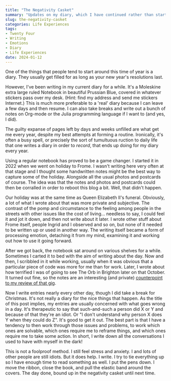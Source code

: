 ```yaml
---
title: "The Negativity Casket"
summary: "Updates on my diary, which I have continued rather than starting this month. Sometimes you can't write because you haven't done the things you like to write about. Sometimes you can't write because you don't feel you can articulate things correctly. I write anyway most of the time."
slug: the-negativity-casket
categories: Life Experiences
tags:
- Twenty Four
- Writing
- Emotions
- Diary
- Life Experiences
date: 2024-01-12
---
```


One of the things that people tend to start around this time of year is a diary. They usually get filled for as long as your new year's resolutions last.

However, I've been writing in my current diary for a while. It's a Moleskine extra large ruled Notebook in beautiful Prussian Blue, covered in whatever stickers pass over my desk. (Hint: find my address and send me stickers Internet.) This is much more preferable to a 'real' diary because I can leave a few days and then resume. I can also take breaks and write out a bunch of notes on Org-mode or the Julia programming language if I want to (and yes, I did).

The guilty expanse of pages left by days and weeks unfilled are what get me every year, despite my best attempts at forming a routine. Ironically, it's often a busy spell, or precisely the sort of tumultuous ruction to daily life that one writes a diary in order to *record*, that ends up doing for my diary every year.

Using a regular notebook has proved to be a game changer. I started it in 2022 when we went on holiday to Frome. I wasn't writing here very often at that stage and I thought some handwritten notes might be the best way to capture some of the holiday. Alongside all the usual photos and postcards of course. The idea was that the notes and photos and postcards could then be corralled in order to reboot this blog a bit. Well, that didn't happen.

Our holiday was at the same time as Queen Elizabeth II's funeral. Obviously, a lot of what I wrote about that was more private and subjective. The contrast of the pomp and circumstance to the feeling among people in the streets with other issues like the cost of living... needless to say, I could feel it and jot it down, and then not write about it later. I wrote other stuff about Frome itself, people Ingrid and I observed and so on, but none of it needed to be written up or used in another way. The writing itself became a form of processing emotion, detaching it from my mind, examining it and working out how to use it going forward.

After we got back, the notebook sat around on various shelves for a while. Sometimes I carted it to bed with the aim of writing about the day. Now and then, I scribbled in it while working, usually when it was obvious that a particular piece of code was more for me than for work. Later, I wrote about how terrified I was of going to see The Orb in Brighton later on that October. It turned out fine, so the notes are an interesting (and private) [counterpoint to my review of that gig](/the-orb-live-at-brighton-concord-2).

Now I write entries nearly every other day, though I did take a break for Christmas. It's not really a diary for the nice things that happen. As the title of this post implies, my entries are usually concerned with what goes wrong in a day. It's therapeutic to say that such-and-such a person did X or Y and because of that they're an idiot. Or "I don't understand why person X does Y when they could do Z". It's good to get it out. The best part is that I have a tendency to then work through those issues and problems, to work which ones are solvable, which ones require me to reframe things, and which ones require me to take some action. In short, I write down all the conversations I used to have with myself in the dark!

This is not a foolproof method. I still feel stress and anxiety. I and lots of other people are still idiots. But it does help. I write. I try to tie everything up so I have enough time to read something as well. I put the pens down. I move the ribbon, close the book, and pull the elastic band around the covers. The day done, bound up in the negativity casket until next time.
